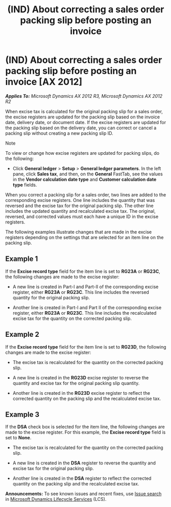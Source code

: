 ﻿---
title: (IND) About correcting a sales order packing slip before posting an invoice
TOCTitle: (IND) About correcting a sales order packing slip before posting an invoice
ms:assetid: 89be5f86-d277-41b9-b333-8b69b0d45dce
ms:mtpsurl: https://technet.microsoft.com/en-us/library/JJ678003(v=AX.60)
ms:contentKeyID: 49385964
ms.date: 05/01/2014
mtps_version: v=AX.60
f1_keywords:
- invoice
- order
- slip
- India
- IND
- packing
---

# (IND) About correcting a sales order packing slip before posting an invoice [AX 2012]


_**Applies To:** Microsoft Dynamics AX 2012 R3, Microsoft Dynamics AX 2012 R2_

When excise tax is calculated for the original packing slip for a sales order, the excise registers are updated for the packing slip based on the invoice date, delivery date, or document date. If the excise registers are updated for the packing slip based on the delivery date, you can correct or cancel a packing slip without creating a new packing slip ID.


> [!NOTE]
> <P>To view or change how excise registers are updated for packing slips, do the following:</P>
> <UL>
> <LI>
> <P>Click <STRONG>General ledger</STRONG> &gt; <STRONG>Setup</STRONG> &gt; <STRONG>General ledger parameters</STRONG>. In the left pane, click <STRONG>Sales tax</STRONG>, and then, on the <STRONG>General</STRONG> FastTab, see the values in the <STRONG>Vendor calculation date type</STRONG> and <STRONG>Customer calculation date type</STRONG> fields.</P></LI></UL>



When you correct a packing slip for a sales order, two lines are added to the corresponding excise registers. One line includes the quantity that was reversed and the excise tax for the original packing slip. The other line includes the updated quantity and recalculated excise tax. The original, reversed, and corrected values must each have a unique ID in the excise registers.

The following examples illustrate changes that are made in the excise registers depending on the settings that are selected for an item line on the packing slip.

## Example 1

If the **Excise record type** field for the item line is set to **RG23A** or **RG23C**, the following changes are made to the excise register:

  - A new line is created in Part-I and Part-II of the corresponding excise register, either **RG23A** or **RG23C**. This line includes the reversed quantity for the original packing slip.

  - Another line is created in Part-I and Part II of the corresponding excise register, either **RG23A** or **RG23C**. This line includes the recalculated excise tax for the quantity on the corrected packing slip.

## Example 2

If the **Excise record type** field for the item line is set to **RG23D**, the following changes are made to the excise register:

  - The excise tax is recalculated for the quantity on the corrected packing slip.

  - A new line is created in the **RG23D** excise register to reverse the quantity and excise tax for the original packing slip quantity.

  - Another line is created in the **RG23D** excise register to reflect the corrected quantity on the packing slip and the recalculated excise tax.

## Example 3

If the **DSA** check box is selected for the item line, the following changes are made to the excise register. For this example, the **Excise record type** field is set to **None**.

  - The excise tax is recalculated for the quantity on the corrected packing slip.

  - A new line is created in the **DSA** register to reverse the quantity and excise tax for the original packing slip.

  - Another line is created in the **DSA** register to reflect the corrected quantity on the packing slip and the recalculated excise tax.

  
**Announcements:** To see known issues and recent fixes, use [Issue search](http://go.microsoft.com/fwlink/?linkid=389258) in [Microsoft Dynamics Lifecycle Services](http://go.microsoft.com/fwlink/?linkid=306505) (LCS).

